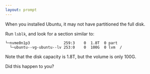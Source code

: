```yaml
---
layout: prompt
---
```


When you installed Ubuntu, it may not have partitioned the full disk.

Run `lsblk`, and look for a section similar to:
```
└─nvme0n1p3               259:3    0  1.8T  0 part
  └─ubuntu--vg-ubuntu--lv 253:0    0  100G  0 lvm  /
```

Note that the disk capacity is 1.8T, but the volume is only 100G.

Did this happen to you?
